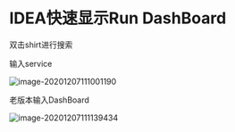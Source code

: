 # IDEA快速显示Run DashBoard

双击shirt进行搜索

输入service

![image-20201207111001190](https://tva1.sinaimg.cn/large/0081Kckwly1glf4d7ohqrj31580u0nhm.jpg)

老版本输入DashBoard

![image-20201207111139434](https://tva1.sinaimg.cn/large/0081Kckwly1glf4dckk7kj30ub0u0ncp.jpg)